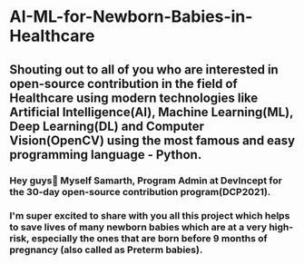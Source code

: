 # AI-ML-for-Newborn-Babies-in-Healthcare
## Shouting out to all of you who are interested in open-source contribution in the field of Healthcare using modern technologies like Artificial Intelligence(AI), Machine Learning(ML), Deep Learning(DL) and Computer Vision(OpenCV) using the most famous and easy programming language - Python.

### Hey guys👋 Myself Samarth, Program Admin at DevIncept for the 30-day open-source contribution program(DCP2021).

### I'm super excited to share with you all this project which helps to save lives of many newborn babies which are at a very high-risk, especially the ones that are born before 9 months of pregnancy (also called as Preterm babies).

